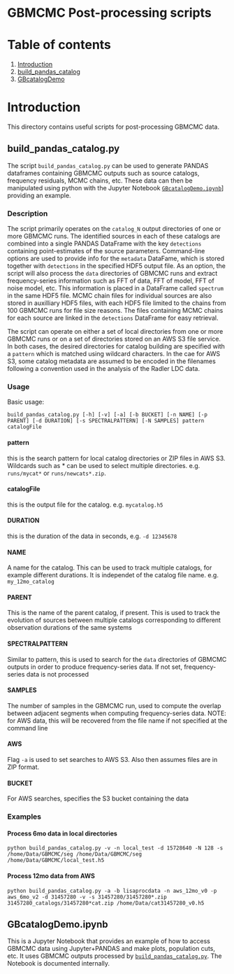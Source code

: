 # GBMCMC Post-processing scripts

# Table of contents
1. [Introduction](#intro)
2. [build_pandas_catalog](#build_pandas_catalog)
3. [GBcatalogDemo](#GBcatalogDemo)

<a name="intro"></a>
# Introduction
This directory contains useful scripts for post-processing GBMCMC data.


<a name="build_pandas_catalog"></a>
## build_pandas_catalog.py
The script `build_pandas_catalog.py` can be used to generate PANDAS dataframes containing GBMCMC outputs such as source catalogs, frequency residuals, MCMC chains, etc.  These data can then be manipulated using python with the Jupyter Notebook [`GBcatalogDemo.ipynb`](#GBcatalogDemo)] providing an example. 

### Description
The script primarily operates on the `catalog_N` output directories of one or more GBMCMC runs.  The identified sources in each of these catalogs are combined into a single PANDAS DataFrame with the key `detections` containing point-estimates of the source parameters.  Command-line options are used to provide info for the `metadata` DataFame, which is stored together with `detections` in the specified HDF5 output file. As an option, the script will also process the `data` directories of GBMCMC runs and extract frequency-series information such as FFT of data, FFT of model, FFT of noise model, etc. This information is placed in a DataFrame called `spectrum` in the same HDF5 file.  MCMC chain files for individual sources are also stored in auxilliary HDF5 files, with each HDF5 file limited to the chains from 100 GBMCMC runs for file size reasons. The files containing MCMC chains for each source are linked in the `detections` DataFrame for easy retrieval. 

The script can operate on either a set of local directories from one or more GBMCMC runs or on a set of directories stored on an AWS S3 file service. In both cases, the desired directories for catalog building are specified with a `pattern` which is matched using wildcard characters. In the cae for AWS S3, some catalog metadata are assumed to be encoded in the filenames following a convention used in the analysis of the Radler LDC data.

### Usage
Basic usage:

`build_pandas_catalog.py [-h] [-v] [-a] [-b BUCKET] [-n NAME] [-p PARENT] [-d DURATION] [-s SPECTRALPATTERN] [-N SAMPLES] pattern catalogFile`

#### pattern
this is the search pattern for local catalog directories or ZIP files in AWS S3. Wildcards such as * can be used to select multiple directories. e.g. `runs/mycat*` or `runs/newcats*.zip`.

#### catalogFile
this is the output file for the catalog. e.g. `mycatalog.h5`

#### DURATION
this is the duration of the data in seconds, e.g. `-d 12345678`

#### NAME
A name for the catalog. This can be used to track multiple catalogs, for example different durations.  It is independet of the catalog file name. e.g. `my_12mo_catalog`

#### PARENT
This is the name of the parent catalog, if present. This is used to track the evolution of sources between multiple catalogs corresponding to different observation durations of the same systems

#### SPECTRALPATTERN
Similar to pattern, this is used to search for the `data` directories of GBMCMC outputs in order to produce frequency-series data. If not set, frequency-series data is not processed

#### SAMPLES
The number of samples in the GBMCMC run, used to compute the overlap between adjacent segments when computing frequency-series data. NOTE: for AWS data, this will be recovered from the file name if not specified at the command line

#### AWS
Flag `-a` is used to set searches to AWS S3.  Also then assumes files are in ZIP format. 

#### BUCKET
For AWS searches, specifies the S3 bucket containing the data

### Examples

#### Process 6mo data in local directories
`python build_pandas_catalog.py -v -n local_test -d 15728640 -N 128 -s /home/Data/GBMCMC/seg /home/Data/GBMCMC/seg /home/Data/GBMCMC/local_test.h5`

#### Process 12mo data from AWS
`python build_pandas_catalog.py -a -b lisaprocdata -n aws_12mo_v0 -p aws_6mo_v2 -d 31457280 -v -s 31457280/31457280*.zip 31457280_catalogs/31457280*cat.zip /home/Data/cat31457280_v0.h5`

<a name="GBcatalogDemo"></a>
## GBcatalogDemo.ipynb
This is a Jupyter Notebook that provides an example of how to access GBMCMC data using Jupyter+PANDAS and make plots, population cuts, etc. It uses GBMCMC outputs processed by [`build_pandas_catalog.py`](#build_pandas_catalog).   The Notebook is documented internally.
